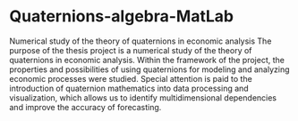 # Quaternions-algebra-MatLab
Numerical study of the theory of quaternions in economic analysis
The purpose of the thesis project is a numerical study of the theory of quaternions in economic analysis. Within the framework of the project, the properties and possibilities of using quaternions for modeling and analyzing economic processes were studied. Special attention is paid to the introduction of quaternion mathematics into data processing and visualization, which allows us to identify multidimensional dependencies and improve the accuracy of forecasting.
